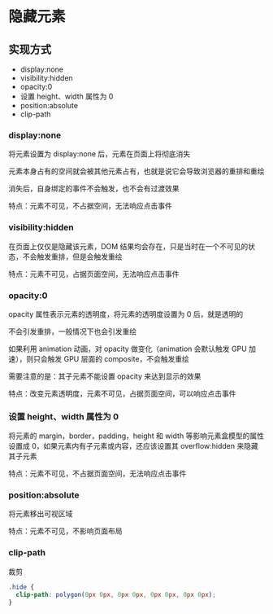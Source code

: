 # 隐藏元素

## 实现方式

- display:none
- visibility:hidden
- opacity:0
- 设置 height、width 属性为 0
- position:absolute
- clip-path

### display:none

将元素设置为 display:none 后，元素在页面上将彻底消失

元素本身占有的空间就会被其他元素占有，也就是说它会导致浏览器的重排和重绘

消失后，自身绑定的事件不会触发，也不会有过渡效果

特点：元素不可见，不占据空间，无法响应点击事件

### visibility:hidden

在页面上仅仅是隐藏该元素，DOM 结果均会存在，只是当时在一个不可见的状态，不会触发重排，但是会触发重绘

特点：元素不可见，占据页面空间，无法响应点击事件

### opacity:0

opacity 属性表示元素的透明度，将元素的透明度设置为 0 后，就是透明的

不会引发重排，一般情况下也会引发重绘

如果利用 animation 动画，对 opacity 做变化（animation 会默认触发 GPU 加速），则只会触发 GPU 层面的 composite，不会触发重绘

需要注意的是：其子元素不能设置 opacity 来达到显示的效果

特点：改变元素透明度，元素不可见，占据页面空间，可以响应点击事件

### 设置 height、width 属性为 0

将元素的 margin，border，padding，height 和 width 等影响元素盒模型的属性设置成 0，如果元素内有子元素或内容，还应该设置其 overflow:hidden 来隐藏其子元素

特点：元素不可见，不占据页面空间，无法响应点击事件

### position:absolute

将元素移出可视区域

特点：元素不可见，不影响页面布局

### clip-path

裁剪

```css
.hide {
  clip-path: polygon(0px 0px, 0px 0px, 0px 0px, 0px 0px);
}
```

